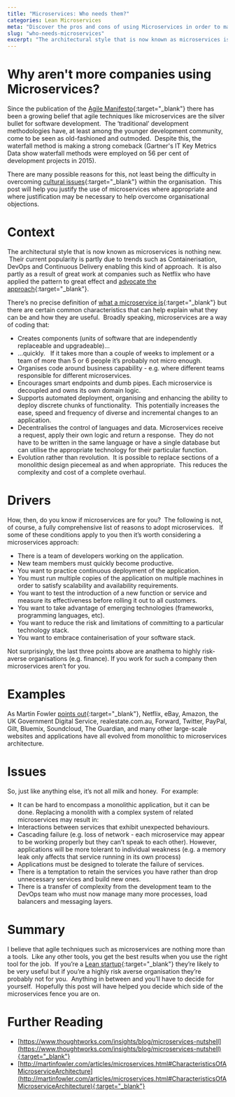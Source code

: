 ```yaml
---
title: "Microservices: Who needs them?"
categories: Lean Microservices
meta: "Discover the pros and cons of using Microservices in order to make an informed decision about their use. Be able to argue your case and persuade others."
slug: "who-needs-microservices"
excerpt: "The architectural style that is now known as microservices is nothing new.  Their current popularity is partly due to trends such as Containerisation, DevOps and Continuous Delivery enabling this kind of approach."
---
```

# Why aren't more companies using Microservices?

Since the publication of the [Agile Manifesto](http://dimsboiv.uqac.ca/8INF851/web/part1/introduction/The_Agile_Manifesto.pdf){:target="_blank"} there has been a growing belief that agile techniques like microservices are the silver bullet for software development.  The ‘traditional’ development methodologies have, at least among the younger development community, come to be seen as old-fashioned and outmoded.  Despite this, the waterfall method is making a strong comeback (Gartner's IT Key Metrics Data show waterfall methods were employed on 56 per cent of development projects in 2015).

There are many possible reasons for this, not least being the difficulty in overcoming [cultural issues](http://www.theregister.co.uk/2016/06/07/problems_for_agile/){:target="_blank"} within the organisation.  This post will help you justify the use of microservices where appropriate and where justification may be necessary to help overcome organisational objections. 

# Context
The architectural style that is now known as microservices is nothing new.  Their current popularity is partly due to trends such as Containerisation, DevOps and Continuous Delivery enabling this kind of approach.  It is also partly as a result of great work at companies such as Netflix who have applied the pattern to great effect and [advocate the approach](https://www.nginx.com/blog/microservices-at-netflix-architectural-best-practices/){:target="_blank"}.

There’s no precise definition of [what a microservice is](http://martinfowler.com/articles/microservices.html){:target="_blank"} but there are certain common characteristics that can help explain what they can be and how they are useful.  Broadly speaking, microservices are a way of coding that: 
 - Creates components (units of software that are independently replaceable and upgradeable)...
 - ...quickly.   If it takes more than a couple of weeks to implement or a team of more than 5 or 6 people it’s probably not micro enough.
 - Organises code around business capability - e.g. where different teams responsible for different microservices.
 - Encourages smart endpoints and dumb pipes. Each microservice is decoupled and owns its own domain logic.
 - Supports automated deployment, organising and enhancing the ability to deploy discrete chunks of functionality.  This potentially increases the ease, speed and frequency of diverse and incremental changes to an application.
 - Decentralises the control of languages and data. Microservices receive a request, apply their own logic and return a response.  They do not have to be written in the same language or have a single database but can utilise the appropriate technology for their particular function.
 - Evolution rather than revolution.  It is possible to replace sections of a monolithic design piecemeal as and when appropriate.  This reduces the complexity and cost of a complete overhaul.

# Drivers
How, then, do you know if microservices are for you?  The following is not, of course, a fully comprehensive list of reasons to adopt microservices.   If some of these conditions apply to you then it’s worth considering a microservices approach: 
 - There is a team of developers working on the application.
 - New team members must quickly become productive.
 - You want to practice continuous deployment of the application.
 - You must run multiple copies of the application on multiple machines in order to satisfy scalability and availability requirements.
 - You want to test the introduction of a new function or service and measure its effectiveness before rolling it out to all customers.
 - You want to take advantage of emerging technologies (frameworks, programming languages, etc).
 - You want to reduce the risk and limitations of committing to a particular technology stack.
 - You want to embrace containerisation of your software stack.

Not surprisingly, the last three points above are anathema to highly risk-averse organisations (e.g. finance). If you work for such a company then microservices aren’t for you.

# Examples 
As Martin Fowler [points out](http://martinfowler.com/articles/microservices.html){:target="_blank"}, Netflix, eBay, Amazon, the UK Government Digital Service, realestate.com.au, Forward, Twitter, PayPal, Gilt, Bluemix, Soundcloud, The Guardian, and many other large-scale websites and applications have all evolved from monolithic to microservices architecture. 

# Issues 
So, just like anything else, it’s not all milk and honey.  For example:  
  - It can be hard to encompass a monolithic application, but it can be done. Replacing a monolith with a complex system of related microservices may result in:
   - Interactions between services that exhibit unexpected behaviours. 
   - Cascading failure (e.g. loss of network - each microservice may appear to be working properly but they can’t speak to each other). However, applications will be more tolerant to individual weakness (e.g. a memory leak only affects that service running in its own process) 
  - Applications must be designed to tolerate the failure of services. 
   - There is a temptation to retain the services you have rather than drop unnecessary services and build new ones. 
   - There is a transfer of complexity from the development team to the DevOps team who must now manage many more processes, load balancers and messaging layers. 

# Summary 
I believe that agile techniques such as microservices are nothing more than a tools.  Like any other tools, you get the best results when you use the right tool for the job.  If you’re a [Lean startup](http://theleanstartup.com/){:target="_blank"} they’re likely to be very useful but if you’re a highly risk averse organisation they’re probably not for you.  Anything in between and you’ll have to decide for yourself.  Hopefully this post will have helped you decide which side of the microservices fence you are on.  

# Further Reading 
 - [https://www.thoughtworks.com/insights/blog/microservices-nutshell](https://www.thoughtworks.com/insights/blog/microservices-nutshell){:target="_blank"}
 - [http://martinfowler.com/articles/microservices.html#CharacteristicsOfAMicroserviceArchitecture](http://martinfowler.com/articles/microservices.html#CharacteristicsOfAMicroserviceArchitecture){:target="_blank"}